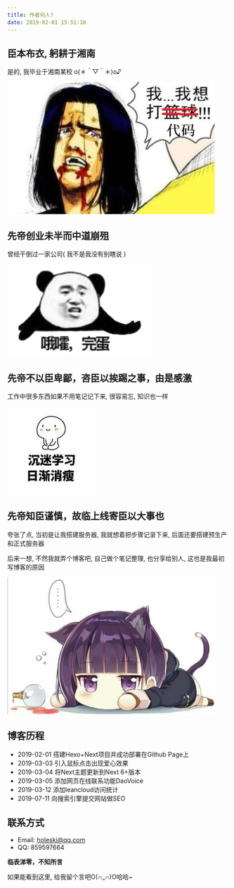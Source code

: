 ```yaml
---
title: 作者何人?
date: 2019-02-01 15:51:10
---
```


臣本布衣, 躬耕于湘南
------------------
是的, 我毕业于湘南某校  o(＊＾▽＾＊)o♪

![](/images/about/iwant.jpg)

先帝创业未半而中道崩殂
--------------------
曾经干倒过一家公司( 我不是我没有别瞎说 )

![](/images/about/oho.png)

先帝不以臣卑鄙，咨臣以挨踢之事，由是感激
--------------------------------
工作中很多东西如果不用笔记记下来, 很容易忘, 知识也一样

![](/images/about/study.jpg)


先帝知臣谨慎，故临上线寄臣以大事也
-----------------------------
夸张了点, 当初是让我搭建服务器, 我就想着把步骤记录下来, 后面还要搭建预生产和正式服务器

后来一想, 不然我就弄个博客吧, 自己做个笔记整理, 也分享给别人, 这也是我最初写博客的原因

![](/images/about/down.png)


博客历程
-------

- 2019-02-01 搭建Hexo+Next项目并成功部署在Github Page上
- 2019-03-03 引入鼠标点击出现爱心效果
- 2019-03-04 将Next主题更新到Next 6+版本
- 2019-03-05 添加网页在线联系功能DaoVoice
- 2019-03-12 添加leancloud访问统计
- 2019-07-11 向搜索引擎提交网站做SEO

联系方式
-------
- Email: holeski@qq.com
- QQ: 859597664

**临表涕零，不知所言**

如果能看到这里, 给我留个言吧O(∩_∩)O哈哈~